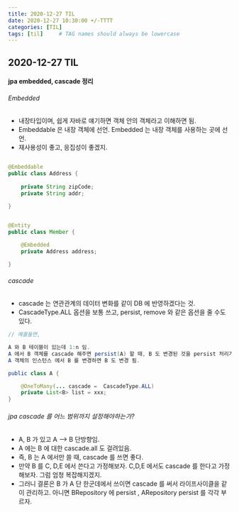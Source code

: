 ```yaml
---
title: 2020-12-27 TIL
date: 2020-12-27 10:30:00 +/-TTTT
categories: [TIL]
tags: [til]     # TAG names should always be lowercase
---
```

 
## 2020-12-27 TIL 

#### jpa embedded, cascade 정리


###### Embedded
- 내장타입이며, 쉽게 자바로 얘기하면 객체 안의 객체라고 이해하면 됨.
- Embeddable 은 내장 객체에 선언. Embedded 는 내장 객체를 사용하는 곳에 선언. 
- 재사용성이 좋고, 응집성이 좋겠지.

```java

@Embeddable
public class Address {
    
    private String zipCode;
    private String addr;

}


@Entity
public class Member {
    
    @Embedded
    private Address address;

}

```

###### cascade
- cascade 는 연관관계의 데이터 변화를 같이 DB 에 반영하겠다는 것.
- CascadeType.ALL 옵션을 보통 쓰고, persist, remove 와 같은 옵션을 줄 수도 있다.

```java
// 예를들면,

A 와 B 테이블이 있는데 1:n 임.
A 에서 B 객체를 cascade 해주면 persist(A) 할 때, B 도 변경된 것을 persist 처리가 됨.
A 객체의 인스턴스 에서 B 를 변경하면 B 도 변경 됨.

public class A {

    @OneToMany(... cascade =  CascadeType.ALL)
    private List<B> list = xxx;
}

```

###### jpa cascade 를 어느 범위까지 설정해야하는가?
- A, B 가 있고 A —> B 단방향임.
- A 에는 B 에 대한 cascade.all 도 걸려있음.
- 즉, B 는 A 에서만 쓸 때, cascade 를 쓰면 좋다.
- 만약 B 를 C, D,E 에서 쓴다고 가정해보자. C,D,E 에서도 cascade 를 한다고 가정해보자. 그럼 엄청 복잡해지겠지.
- 그러니 결론은 B 가 A 단 한군데에서 쓰이면 cascade 를 써서 라이프사이클을 같이 관리하고. 아니면 BRepository 에 persist , ARepository persist 를 각각 부르자.